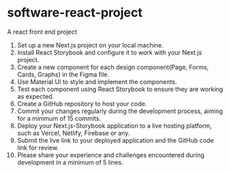 # software-react-project
A react front end project

1. Set up a new Next.js project on your local machine.
2. Install React Storybook and configure it to work with your Next.js project.
3. Create a new component for each design component(Page, Forms, Cards, Graphs) in the Figma file.
4. Use Material UI to style and implement the components.
5. Test each component using React Storybook to ensure they are working as expected.
6. Create a GitHub repository to host your code.
7. Commit your changes regularly during the development process, aiming for a minimum of 15 commits.
8. Deploy your Next.js-Storybook application to a live hosting platform, such as Vercel, Netlify, Firebase or any.
9. Submit the live link to your deployed application and the GitHub code link for review.
10. Please share your experience and challenges encountered during development in a minimum of 5 lines.
